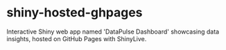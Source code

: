 # shiny-hosted-ghpages
Interactive Shiny web app named 'DataPulse Dashboard' showcasing data insights, hosted on GitHub Pages with ShinyLive.
